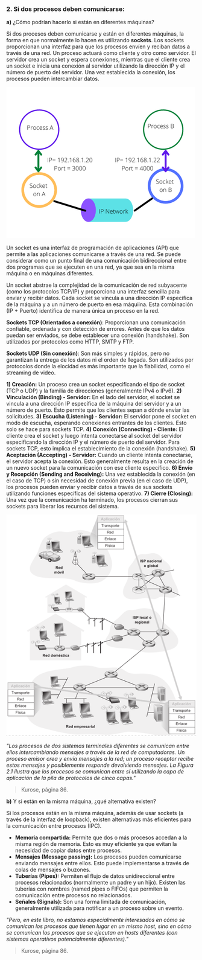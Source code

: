 ### 2. Si dos procesos deben comunicarse:
<b>a)</b> ¿Cómo podrían hacerlo si están en diferentes máquinas?

Si dos procesos deben comunicarse y están en diferentes máquinas, la forma en que normalmente lo hacen es utilizando <b>sockets</b>. Los sockets proporcionan una interfaz para que los procesos envíen y reciban datos a través de una red. Un proceso actuará como cliente y otro como servidor. El servidor crea un socket y espera conexiones, mientras que el cliente crea un socket e inicia una conexión al servidor utilizando la dirección IP y el número de puerto del servidor. Una vez establecida la conexión, los procesos pueden intercambiar datos.

![alt text](sockets.png)

Un socket es una interfaz de programación de aplicaciones (API) que permite a las aplicaciones comunicarse a través de una red. Se puede considerar como un punto final de una comunicación bidireccional entre dos programas que se ejecuten en una red, ya que sea en la misma máquina o en máquinas diferentes.

Un socket abstrae la complejidad de la comunicación de red subyacente (como los protocolos TCP/IP) y proporciona una interfaz sencilla para enviar y recibir datos.
Cada socket se vincula a una dirección IP específica de la máquina y a un número de puerto en esa máquiina. Esta combinación (IP + Puerto) identifica de manera única un proceso en la red.

<b>Sockets TCP (Orientados a conexión)</b>: Proporcionan una comunicación confiable, ordenada y con detección de errores. Antes de que los datos puedan ser enviados, se debe establecer una conexión (handshake). Son utilizados por protocolos como HTTP, SMTP y FTP.

<b>Sockets UDP (Sin conexión)</b>: Son más simples y rápidos, pero no garantizan la entrega de los datos ni el orden de llegada. Son utilizados por protocolos donde la elocidad es más importante que la fiabilidad, como el streaming de video.

<b>1) Creación:</b> Un proceso crea un socket especificando el tipo de socket (TCP o UDP) y la familia de direcciones (generalmente IPv4 o IPv6).
<b>2) Vinculación (Binding) - Servidor:</b> En el lado del servidor, el socket se vincula a una dirección IP específica de la máquina del servidor y a un número de puerto. Esto permite que los clientes sepan a dónde enviar las solicitudes.
<b>3) Escucha (Listening) - Servidor:</b> El servidor pone el socket en modo de escucha, esperando conexiones entrantes de los clientes. Esto solo se hace para sockets TCP.
<b>4) Conexión (Connecting) - Cliente:</b> El cliente crea el socket y luego intenta conectarse al socket del servidor especificando la dirección IP y el número de puerto del servidor. Para sockets TCP, esto implica el establecimiento de la conexión (handshake).
<b>5) Aceptación (Accepting) - Servidor:</b> Cuando un cliente intenta conectarse, el servidor acepta la conexión. Esto generalmente resulta en la creación de un nuevo socket para la comunicación con ese cliente específico.
<b>6) Envío y Recepción (Sending and Receiving):</b> Una vez establecida la conexión (en el caso de TCP) o sin necesidad de conexión previa (en el caso de UDP), los procesos pueden enviar y recibir datos a través de sus sockets utilizando funciones específicas del sistema operativo.
<b>7) Cierre (Closing):</b> Una vez que la comunicación ha terminado, los procesos cierran sus sockets para liberar los recursos del sistema.

![alt text](imagen-2.1.png)

<i>"Los procesos de dos sistemas terminales diferentes se comunican entre ellos intercambiando mensajes a través de la red de computadoras. Un proceso emisor crea y envía mensajes a la red; un proceso receptor recibe estos mensajes y posiblemente responde devolviendo mensajes. La Figura 2.1 ilustra que los procesos se comunican entre sí utilizando la capa de aplicación de la pila de protocolos de cinco capas."</i>

> Kurose, página 86.

<b>b)</b> Y si están en la misma máquina, ¿qué alternativa existen?

Si los procesos están en la misma máquina, además de usar sockets (a través de la interfaz de loopback), existen alternativas más eficientes para la comunicación entre procesos (IPC).

- <b>Memoria compartida:</b> Permite que dos o más procesos accedan a la misma región de memoria. Esto es muy eficiente ya que evitan la necesidad de copiar datos entre procesos.
- <b>Mensajes (Message passing):</b> Los procesos pueden comunicarse enviando mensajes entre ellos. Esto puede implementarse a través de colas de mensajes o buzones.
- <b>Tuberías (Pipes):</b> Permiten el flujo de datos unidireccional entre procesos relacionados (normalmente un padre y un hijo). Existen las tuberías con nombres (named pipes o FIFOs) que permiten la comunicación entre procesos no relacionados.
- <b>Señales (Signals):</b> Son una forma limitada de comunicación, generalmente utilizada para notificar a un proceso sobre un evento.


<i>"Pero, en este libro, no estamos especialmente interesados en cómo se comunican los procesos que tienen lugar en un mismo host, sino en cómo se comunican los procesos que se ejecutan en hosts diferentes (con sistemas operativos potencialmente diferentes)."</i>

> Kurose, página 86.